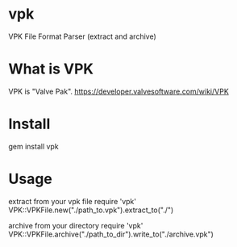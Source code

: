 vpk
===
VPK File Format Parser (extract and archive)

What is VPK
===
VPK is "Valve Pak". 
https://developer.valvesoftware.com/wiki/VPK

Install
===
  gem install vpk

Usage
===
extract from your vpk file
  require 'vpk'
  VPK::VPKFile.new("./path_to.vpk").extract_to("./")

archive from your directory
  require 'vpk'
  VPK::VPKFile.archive("./path_to_dir").write_to("./archive.vpk")
